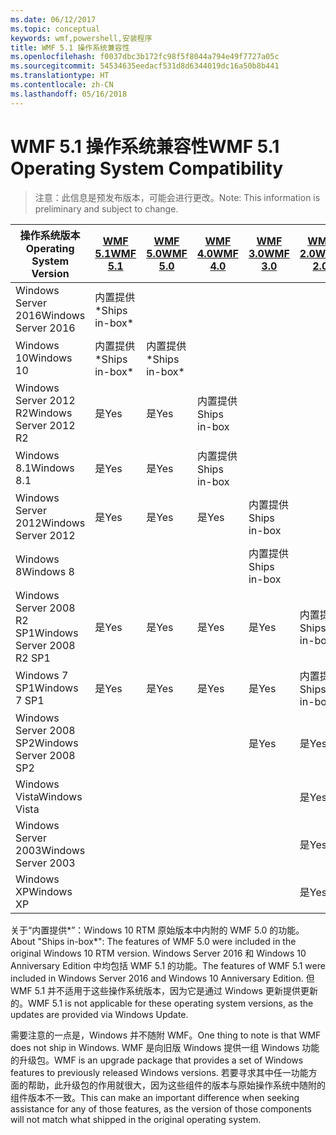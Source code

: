 ```yaml
---
ms.date: 06/12/2017
ms.topic: conceptual
keywords: wmf,powershell,安装程序
title: WMF 5.1 操作系统兼容性
ms.openlocfilehash: f0037dbc3b172fc98f5f8044a794e49f7727a05c
ms.sourcegitcommit: 54534635eedacf531d8d6344019dc16a50b8b441
ms.translationtype: HT
ms.contentlocale: zh-CN
ms.lasthandoff: 05/16/2018
---
```

# <a name="wmf-51-operating-system-compatibility"></a><span data-ttu-id="8a8d9-103">WMF 5.1 操作系统兼容性</span><span class="sxs-lookup"><span data-stu-id="8a8d9-103">WMF 5.1 Operating System Compatibility</span></span> #

> <span data-ttu-id="8a8d9-104">注意：此信息是预发布版本，可能会进行更改。</span><span class="sxs-lookup"><span data-stu-id="8a8d9-104">Note: This information is preliminary and subject to change.</span></span>

| <span data-ttu-id="8a8d9-105">操作系统版本</span><span class="sxs-lookup"><span data-stu-id="8a8d9-105">Operating System Version</span></span> | [<span data-ttu-id="8a8d9-106">WMF 5.1</span><span class="sxs-lookup"><span data-stu-id="8a8d9-106">WMF 5.1</span></span>](https://aka.ms/wmf51download) | [<span data-ttu-id="8a8d9-107">WMF 5.0</span><span class="sxs-lookup"><span data-stu-id="8a8d9-107">WMF 5.0</span></span>](https://aka.ms/wmf5download) | [<span data-ttu-id="8a8d9-108">WMF 4.0</span><span class="sxs-lookup"><span data-stu-id="8a8d9-108">WMF 4.0</span></span>](https://aka.ms/wmf4download) |  [<span data-ttu-id="8a8d9-109">WMF 3.0</span><span class="sxs-lookup"><span data-stu-id="8a8d9-109">WMF 3.0</span></span>](https://aka.ms/wmf3download) | [<span data-ttu-id="8a8d9-110">WMF 2.0</span><span class="sxs-lookup"><span data-stu-id="8a8d9-110">WMF 2.0</span></span>](https://aka.ms/wmf2download) |
| ------------------------ | ----------- | ----------- | ----------- | ------------ |  ------------- |
| <span data-ttu-id="8a8d9-111">Windows Server 2016</span><span class="sxs-lookup"><span data-stu-id="8a8d9-111">Windows Server 2016</span></span> | <span data-ttu-id="8a8d9-112">内置提供\*</span><span class="sxs-lookup"><span data-stu-id="8a8d9-112">Ships in-box\*</span></span> |  |  |  |  |
| <span data-ttu-id="8a8d9-113">Windows 10</span><span class="sxs-lookup"><span data-stu-id="8a8d9-113">Windows 10</span></span> | <span data-ttu-id="8a8d9-114">内置提供\*</span><span class="sxs-lookup"><span data-stu-id="8a8d9-114">Ships in-box\*</span></span> | <span data-ttu-id="8a8d9-115">内置提供\*</span><span class="sxs-lookup"><span data-stu-id="8a8d9-115">Ships in-box\*</span></span>  | | | |
| <span data-ttu-id="8a8d9-116">Windows Server 2012 R2</span><span class="sxs-lookup"><span data-stu-id="8a8d9-116">Windows Server 2012 R2</span></span>| <span data-ttu-id="8a8d9-117">是</span><span class="sxs-lookup"><span data-stu-id="8a8d9-117">Yes</span></span> | <span data-ttu-id="8a8d9-118">是</span><span class="sxs-lookup"><span data-stu-id="8a8d9-118">Yes</span></span> | <span data-ttu-id="8a8d9-119">内置提供</span><span class="sxs-lookup"><span data-stu-id="8a8d9-119">Ships in-box</span></span> |  |  |
| <span data-ttu-id="8a8d9-120">Windows 8.1</span><span class="sxs-lookup"><span data-stu-id="8a8d9-120">Windows 8.1</span></span> | <span data-ttu-id="8a8d9-121">是</span><span class="sxs-lookup"><span data-stu-id="8a8d9-121">Yes</span></span> | <span data-ttu-id="8a8d9-122">是</span><span class="sxs-lookup"><span data-stu-id="8a8d9-122">Yes</span></span> |  <span data-ttu-id="8a8d9-123">内置提供</span><span class="sxs-lookup"><span data-stu-id="8a8d9-123">Ships in-box</span></span> |  |  |
| <span data-ttu-id="8a8d9-124">Windows Server 2012</span><span class="sxs-lookup"><span data-stu-id="8a8d9-124">Windows Server 2012</span></span> | <span data-ttu-id="8a8d9-125">是</span><span class="sxs-lookup"><span data-stu-id="8a8d9-125">Yes</span></span> | <span data-ttu-id="8a8d9-126">是</span><span class="sxs-lookup"><span data-stu-id="8a8d9-126">Yes</span></span> | <span data-ttu-id="8a8d9-127">是</span><span class="sxs-lookup"><span data-stu-id="8a8d9-127">Yes</span></span> |  <span data-ttu-id="8a8d9-128">内置提供</span><span class="sxs-lookup"><span data-stu-id="8a8d9-128">Ships in-box</span></span> | |
| <span data-ttu-id="8a8d9-129">Windows 8</span><span class="sxs-lookup"><span data-stu-id="8a8d9-129">Windows 8</span></span> |  |  |  | <span data-ttu-id="8a8d9-130">内置提供</span><span class="sxs-lookup"><span data-stu-id="8a8d9-130">Ships in-box</span></span> | |
| <span data-ttu-id="8a8d9-131">Windows Server 2008 R2 SP1</span><span class="sxs-lookup"><span data-stu-id="8a8d9-131">Windows Server 2008 R2 SP1</span></span> | <span data-ttu-id="8a8d9-132">是</span><span class="sxs-lookup"><span data-stu-id="8a8d9-132">Yes</span></span> | <span data-ttu-id="8a8d9-133">是</span><span class="sxs-lookup"><span data-stu-id="8a8d9-133">Yes</span></span> | <span data-ttu-id="8a8d9-134">是</span><span class="sxs-lookup"><span data-stu-id="8a8d9-134">Yes</span></span> |  <span data-ttu-id="8a8d9-135">是</span><span class="sxs-lookup"><span data-stu-id="8a8d9-135">Yes</span></span>| <span data-ttu-id="8a8d9-136">内置提供</span><span class="sxs-lookup"><span data-stu-id="8a8d9-136">Ships in-box</span></span> |
| <span data-ttu-id="8a8d9-137">Windows 7 SP1</span><span class="sxs-lookup"><span data-stu-id="8a8d9-137">Windows 7 SP1</span></span>  | <span data-ttu-id="8a8d9-138">是</span><span class="sxs-lookup"><span data-stu-id="8a8d9-138">Yes</span></span> | <span data-ttu-id="8a8d9-139">是</span><span class="sxs-lookup"><span data-stu-id="8a8d9-139">Yes</span></span> | <span data-ttu-id="8a8d9-140">是</span><span class="sxs-lookup"><span data-stu-id="8a8d9-140">Yes</span></span> | <span data-ttu-id="8a8d9-141">是</span><span class="sxs-lookup"><span data-stu-id="8a8d9-141">Yes</span></span> | <span data-ttu-id="8a8d9-142">内置提供</span><span class="sxs-lookup"><span data-stu-id="8a8d9-142">Ships in-box</span></span> |
| <span data-ttu-id="8a8d9-143">Windows Server 2008 SP2</span><span class="sxs-lookup"><span data-stu-id="8a8d9-143">Windows Server 2008 SP2</span></span> | | | | <span data-ttu-id="8a8d9-144">是</span><span class="sxs-lookup"><span data-stu-id="8a8d9-144">Yes</span></span> | <span data-ttu-id="8a8d9-145">是</span><span class="sxs-lookup"><span data-stu-id="8a8d9-145">Yes</span></span> |
| <span data-ttu-id="8a8d9-146">Windows Vista</span><span class="sxs-lookup"><span data-stu-id="8a8d9-146">Windows Vista</span></span> | | | | | <span data-ttu-id="8a8d9-147">是</span><span class="sxs-lookup"><span data-stu-id="8a8d9-147">Yes</span></span> |
| <span data-ttu-id="8a8d9-148">Windows Server 2003</span><span class="sxs-lookup"><span data-stu-id="8a8d9-148">Windows Server 2003</span></span>| | | |  | <span data-ttu-id="8a8d9-149">是</span><span class="sxs-lookup"><span data-stu-id="8a8d9-149">Yes</span></span> |
| <span data-ttu-id="8a8d9-150">Windows XP</span><span class="sxs-lookup"><span data-stu-id="8a8d9-150">Windows XP</span></span> | | | |  | <span data-ttu-id="8a8d9-151">是</span><span class="sxs-lookup"><span data-stu-id="8a8d9-151">Yes</span></span> |


<span data-ttu-id="8a8d9-152">关于“内置提供\*”：Windows 10 RTM 原始版本中内附的 WMF 5.0 的功能。</span><span class="sxs-lookup"><span data-stu-id="8a8d9-152">About "Ships in-box\*": The features of WMF 5.0 were included in the original Windows 10 RTM version.</span></span>
<span data-ttu-id="8a8d9-153">Windows Server 2016 和 Windows 10 Anniversary Edition 中均包括 WMF 5.1 的功能。</span><span class="sxs-lookup"><span data-stu-id="8a8d9-153">The features of WMF 5.1 were included in Windows Server 2016 and Windows 10 Anniversary Edition.</span></span>
<span data-ttu-id="8a8d9-154">但 WMF 5.1 并不适用于这些操作系统版本，因为它是通过 Windows 更新提供更新的。</span><span class="sxs-lookup"><span data-stu-id="8a8d9-154">WMF 5.1 is not applicable for these operating system versions, as the updates are provided via Windows Update.</span></span>


<span data-ttu-id="8a8d9-155">需要注意的一点是，Windows 并不随附 WMF。</span><span class="sxs-lookup"><span data-stu-id="8a8d9-155">One thing to note is that WMF does not ship in Windows.</span></span>
<span data-ttu-id="8a8d9-156">WMF 是向旧版 Windows 提供一组 Windows 功能的升级包。</span><span class="sxs-lookup"><span data-stu-id="8a8d9-156">WMF is an upgrade package that provides a set of Windows features to previously released Windows versions.</span></span>
<span data-ttu-id="8a8d9-157">若要寻求其中任一功能方面的帮助，此升级包的作用就很大，因为这些组件的版本与原始操作系统中随附的组件版本不一致。</span><span class="sxs-lookup"><span data-stu-id="8a8d9-157">This can make an important difference when seeking assistance for any of those features, as the version of those components will not match what shipped in the original operating system.</span></span>
